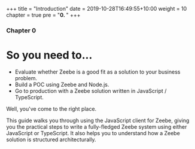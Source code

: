 +++
title = "Introduction"
date = 2019-10-28T16:49:55+10:00
weight = 10
chapter = true
pre = "<b>0. </b>"
+++

### Chapter 0

# So you need to...

-   Evaluate whether Zeebe is a good fit as a solution to your business problem.
-   Build a POC using Zeebe and Node.js.
-   Go to production with a Zeebe solution written in JavaScript / TypeScript.

Well, you've come to the right place.

This guide walks you through using the JavaScript client for Zeebe, giving you the practical steps to write a fully-fledged Zeebe system using either JavaScript or TypeScript. It also helps you to understand how a Zeebe solution is structured architecturally.

